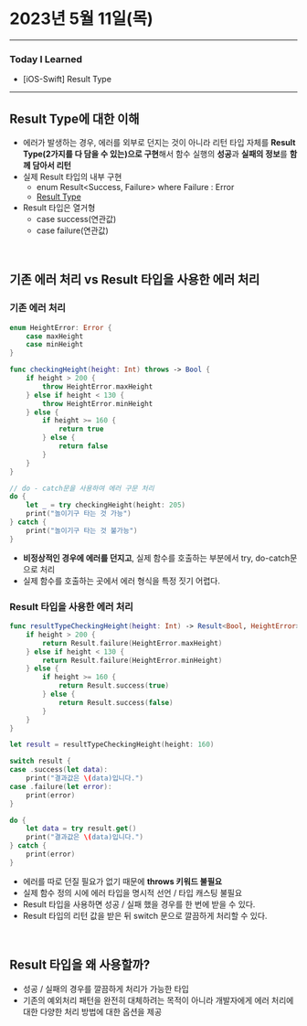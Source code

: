 # 2023년 5월 11일(목)

---

### Today I Learned 

- [iOS-Swift] Result Type

---

## Result Type에 대한 이해

- 에러가 발생하는 경우, 에러를 외부로 던지는 것이 아니라 리턴 타입 자체를 **Result Type(2가지를 다 담을 수 있는)으로 구현**해서 함수 실행의 **성공**과 **실패의 정보**를 **함께 담아서 리턴**
- 실제 Result 타입의 내부 구현
  - enum Result<Success, Failure> where Failure : Error
  - [Result Type](https://developer.apple.com/documentation/swift/result)
- Result 타입은 열거형
  - case success(연관값)
  - case failure(연관값)

<br/>

## 기존 에러 처리 vs Result 타입을 사용한 에러 처리

### 기존 에러 처리

```swift
enum HeightError: Error {  
    case maxHeight
    case minHeight
}

func checkingHeight(height: Int) throws -> Bool {  
    if height > 200 {
        throw HeightError.maxHeight
    } else if height < 130 {
        throw HeightError.minHeight
    } else {
        if height >= 160 {
            return true
        } else {
            return false
        }
    }
}

// do - catch문을 사용하여 에러 구문 처리 
do {
    let _ = try checkingHeight(height: 205)
    print("놀이기구 타는 것 가능")
} catch {
    print("놀이기구 타는 것 불가능")
}
```

- **비정상적인 경우에 에러를 던지고**, 실제 함수를 호출하는 부분에서 try, do-catch문으로 처리
- 실제 함수를 호출하는 곳에서 에러 형식을 특정 짓기 어렵다.

### Result 타입을 사용한 에러 처리

```swift
func resultTypeCheckingHeight(height: Int) -> Result<Bool, HeightError> {
    if height > 200 {
        return Result.failure(HeightError.maxHeight)
    } else if height < 130 {
        return Result.failure(HeightError.minHeight)
    } else {
        if height >= 160 {
            return Result.success(true)
        } else {
            return Result.success(false)
        }
    }
}

let result = resultTypeCheckingHeight(height: 160)

switch result {
case .success(let data):
    print("결과값은 \(data)입니다.")
case .failure(let error):
    print(error)
}

do {
    let data = try result.get()
    print("결과값은 \(data)입니다.")
} catch {
    print(error)
}
```

- 에러를 따로 던질 필요가 없기 때문에 **throws 키워드 불필요**
- 실제 함수 정의 시에 에러 타입을 명시적 선언 / 타입 캐스팅 불필요
- Result 타입을 사용하면 성공 / 실패 했을 경우를 한 번에 받을 수 있다.
- Result 타입의 리턴 값을 받은 뒤 switch 문으로 깔끔하게 처리할 수 있다.

<br/>

## Result 타입을 왜 사용할까?

- 성공 / 실패의 경우를 깔끔하게 처리가 가능한 타입
- 기존의 예외처리 패턴을 완전히 대체하려는 목적이 아니라 개발자에게 에러 처리에 대한 다양한 처리 방법에 대한 옵션을 제공